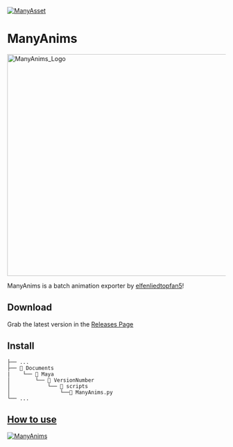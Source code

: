 [![ManyAsset](https://img.shields.io/discord/585171589750849538?color=%23FF8711&label=ManyAsset&logo=discord&logoColor=%23FFFFFF)](https://discord.gg/v2TWkeR)


# ManyAnims
<img width="2500" height="512" alt="ManyAnims_Logo" src="https://github.com/user-attachments/assets/84fa9111-1a69-45e7-af82-a8e3b9b8be8f" />

ManyAnims is a batch animation exporter by [elfenliedtopfan5](https://github.com/elfenliedtopfan5)!

## Download
Grab the latest version in the [Releases Page](https://github.com/SadSlothXL/ManyAnims/releases)

## Install
```
├── ...
├── 📁 Documents
|    └── 📁 Maya
│        └── 📁 VersionNumber
│            └── 📁 scripts
│                └──📜 ManyAnims.py 
└── ...
```

## [How to use](https://youtu.be/db6RyGAgsdM)

[![ManyAnims](https://github.com/user-attachments/assets/9dffc9ab-a4bf-4aa7-82cb-9e9ef419bbb4)](https://youtu.be/db6RyGAgsdM)
